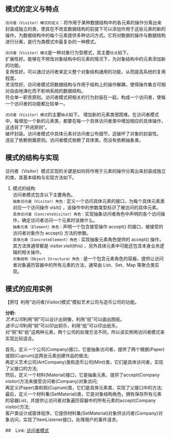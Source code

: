 ## 模式的定义与特点

`访问者（Visitor）模式的定义`：将作用于某种数据结构中的各元素的操作分离出来封装成独立的类，使其在不改变数据结构的前提下可以添加作用于这些元素的新的操作，为数据结构中的每个元素提供多种访问方式。它将对数据的操作与数据结构进行分离，是行为类模式中最复杂的一种模式。

`访问者（Visitor）模式`是一种对象行为型模式，其主要`优点`如下。\
扩展性好。能够在不修改对象结构中的元素的情况下，为对象结构中的元素添加新的功能。\
复用性好。可以通过访问者来定义整个对象结构通用的功能，从而提高系统的复用程度。\
灵活性好。访问者模式将数据结构与作用于结构上的操作解耦，使得操作集合可相对自由地演化而不影响系统的数据结构。\
符合单一职责原则。访问者模式把相关的行为封装在一起，构成一个访问者，使每一个访问者的功能都比较单一。

`访问者（Visitor）模式`的主要`缺点`如下。
增加新的元素类很困难。在访问者模式中，每增加一个新的元素类，都要在每一个具体访问者类中增加相应的具体操作，这违背了“开闭原则”。\
破坏封装。访问者模式中具体元素对访问者公布细节，这破坏了对象的封装性。\
违反了依赖倒置原则。访问者模式依赖了具体类，而没有依赖抽象类。

## 模式的结构与实现
访问者（Visitor）模式实现的关键是如何将作用于元素的操作分离出来封装成独立的类，其基本结构与实现方法如下。
1. 模式的结构\
访问者模式包含以下主要角色。\
`抽象访问者（Visitor）角色：`定义一个访问具体元素的接口，为每个具体元素类对应一个访问操作 visit() ，该操作中的参数类型标识了被访问的具体元素。\
`具体访问者（ConcreteVisitor）角色：`实现抽象访问者角色中声明的各个访问操作，确定访问者访问一个元素时该做什么。\
`抽象元素（Element）角色：`声明一个包含接受操作 accept() 的接口，被接受的访问者对象作为 accept() 方法的参数。\
`具体元素（ConcreteElement）角色：`实现抽象元素角色提供的 accept() 操作，其方法体通常都是 visitor.visit(this) ，另外具体元素中可能还包含本身业务逻辑的相关操作。\
`对象结构（Object Structure）角色：`是一个包含元素角色的容器，提供让访问者对象遍历容器中的所有元素的方法，通常由 List、Set、Map 等聚合类实现。


## 模式的应用实例
【例1】利用“访问者(Visitor)模式”模拟艺术公司与造币公司的功能。

**分析:**\
*艺术公司*利用“铜”可以设计出铜像，利用“纸”可以画出图纸。\
*造币公司*利用“铜”可以印出铜币，利用“纸”可以印出纸币。\
对“铜”和“纸”这两种元素，两个公司的处理方法不同，所以该实例用访问者模式来实现比较适合。

首先，定义一个公司(Company)接口，它是抽象访问者，提供了两个根据(Paper)或铜(Cuprum)这两张元素创建作品的做法;\
再定义艺术公司(ArtCompany)类和造币公司(Mint)类，它们是具体访问者，实现了父接口的方法;\
然后，定义一个材料(Material)接口，它是抽象元素，提供了accept(Company visitor)方法来接受访问者(Company)对象访问;\
再定义(Paper)类和铜(Cuprum)类，它们是具体元素类，实现了父接口中的方法;\
最后，定义一个材料集(SetMaterial)类，它是对象结构角色，拥有保存所有元素的容器List，并提供让访问者对象遍历容器中的所有元素的accept(Company visitor)方法;\
客户类设计成窗体程序，它提供材料集(SetMaterial)对象供访问者(Company)对象访问，实现了ItemListener接口，处理用户的事件请求。


##　Link:
[访问者模式](http://c.biancheng.net/view/1397.html)






